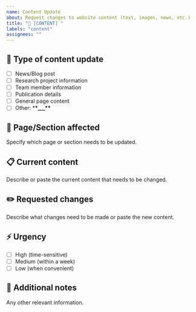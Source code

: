 ```yaml
---
name: Content Update
about: Request changes to website content (text, images, news, etc.)
title: "📝 [CONTENT] "
labels: "content"
assignees: ""
---
```


## 📄 Type of content update

- [ ] News/Blog post
- [ ] Research project information
- [ ] Team member information
- [ ] Publication details
- [ ] General page content
- [ ] Other: \***\*\_\_\_\*\***

## 📍 Page/Section affected

Specify which page or section needs to be updated.

## 📋 Current content

Describe or paste the current content that needs to be changed.

## ✏️ Requested changes

Describe what changes need to be made or paste the new content.

## ⚡ Urgency

- [ ] High (time-sensitive)
- [ ] Medium (within a week)
- [ ] Low (when convenient)

## 📝 Additional notes

Any other relevant information.
